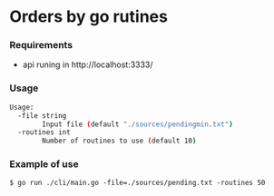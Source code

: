 # Orders by go rutines

### Requirements

- api runing in http://localhost:3333/

### Usage
```bash
Usage:
  -file string
    	Input file (default "./sources/pendingmin.txt")
  -routines int
    	Number of routines to use (default 10)

```
### Example of use

```
$ go run ./cli/main.go -file=./sources/pending.txt -routines 50                                
```